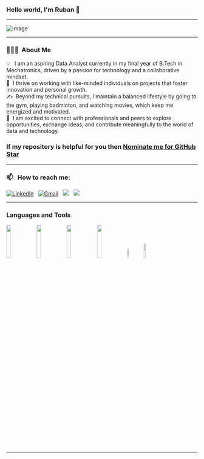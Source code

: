 ### Hello world, I'm Ruban  👋 

-----

<p align="center">
 
![image](https://user-images.githubusercontent.com/61057666/169029838-74df663d-2e62-4d77-bdff-b43f7d63f00f.png)

</p>

-----
### 👨🏻‍💻 &nbsp;About Me

💡 &nbsp; I am an aspiring Data Analyst currently in my final year of B.Tech in Mechatronics, driven by a passion for technology and a collaborative mindset.\
🌱 &nbsp;I thrive on working with like-minded individuals on projects that foster innovation and personal growth.\
✍️ &nbsp;Beyond my technical pursuits, I maintain a balanced lifestyle by going to the gym, playing badminton, and watching movies, which keep me energized and motivated.\
💬 &nbsp;I am excited to connect with professionals and peers to explore opportunities, exchange ideas, and contribute meaningfully to the world of data and technology.
### If my repository is helpful for you then [Nominate me for GitHub Star](https://stars.github.com/nominate/)

-----
### 📫 &nbsp; How to reach me:



<a href="https://www.linkedin.com/in/ruban-kumar-m-7150b0330?utm_source=share&utm_campaign=share_via&utm_content=profile&utm_medium=android_app"><img alt="LinkedIn" src="https://img.shields.io/badge/linkedin%20-%230077B5.svg?&style=flat&logo=linkedin&logoColor=white"/></a> &nbsp;
<a href="mailto:rubankumar0415@gmail.com"><img alt="Gmail" src="https://img.shields.io/badge/Gmail-D14836?style=flat&logo=gmail&logoColor=white" /></a> &nbsp;
<a href="https://www.naukri.com/code360/profile/bec91f7e-a754-4744-8b0f-0f4aa88721e5"><img src="https://img.shields.io/badge/coding%20ninjas-DD6620?style=flat&logo=codingninjas&logoColor=white
"/></a> &nbsp;
<a href="https://leetcode.com/u/Ruban_Kumar/"><img src="https://img.shields.io/badge/-LeetCode-E4405F?style=flat&logo=LeetCode&logoColor=white"/></a> &nbsp;

-----  


</div>


### Languages and Tools

<p>
 
 
<code><img width="15%" src="https://www.vectorlogo.zone/logos/python/python-horizontal.svg"></code>
<code><img width="15%" src="https://www.vectorlogo.zone/logos/mysql/mysql-official.svg"></code>
<code><img width="15%" src="https://www.vectorlogo.zone/logos/microsoft_powerbi/microsoft_powerbi-ar21.svg"></code>
<code><img width="15%" src="https://www.vectorlogo.zone/logos/visualstudio_code/visualstudio_code-ar21.svg"></code>
<code><img width="8%" src="https://www.vectorlogo.zone/logos/github/github-tile.svg"></code>
<code><img width="10%" src="https://img.icons8.com/?size=100&id=117561&format=png&color=000000"></code>

 -----
  
</p>

